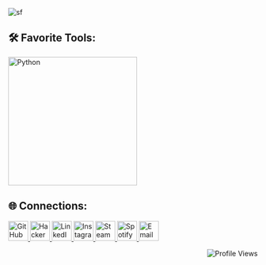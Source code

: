 ![sf](https://github.com/user-attachments/assets/f2ad5df5-19a9-48f5-89e5-fa7f4c965615)

## 🛠 Favorite Tools:
<p align="left">
  <img src="https://skillicons.dev/icons?i=python,cpp,java,javascript,linux,aws" width="260" alt="Python"/>
</p>

## 🌐 Connections:
<p align="left">
  <a href="https://github.com/JustFady" target="_blank">
    <img src="https://skillicons.dev/icons?i=github" width="40" alt="GitHub"/>
  </a>
  <a href="https://www.hackerrank.com/profile/Durantulaa" target="_blank">
    <img src="https://upload.wikimedia.org/wikipedia/commons/6/65/HackerRank_logo.png" width="40" alt="HackerRank"/>
  </a>
  <a href="https://www.linkedin.com/in/justfadyy/" target="_blank">
    <img src="https://skillicons.dev/icons?i=linkedin" width="40" alt="LinkedIn"/>
  </a>
  <a href="https://instagram.com/justfadyy_" target="_blank">
    <img src="https://upload.wikimedia.org/wikipedia/commons/a/a5/Instagram_icon.png" width="40" alt="Instagram"/>
  </a>
  <a href="https://steamcommunity.com/id/Durantulaa/" target="_blank">
    <img src="https://upload.wikimedia.org/wikipedia/commons/8/83/Steam_icon_logo.svg" width="40" alt="Steam"/>
  </a>
  <a href="https://open.spotify.com/user/thefady4" target="_blank">
    <img src="https://upload.wikimedia.org/wikipedia/commons/1/19/Spotify_logo_without_text.svg" width="40" alt="Spotify"/>
  </a>
  <a href="mailto:thefady4@gmail.com" target="_blank">
    <img src="https://upload.wikimedia.org/wikipedia/commons/4/4e/Mail_%28iOS%29.svg" width="40" alt="Email"/>
  </a>
</p>

<p align="right">
  <img src="https://komarev.com/ghpvc/?username=JustFady&style=for-the-badge&color=blue" alt="Profile Views" />
</p>

